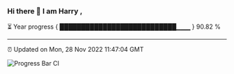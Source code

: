 ### Hi there 👋 I am Harry , 

⏳ Year progress { ███████████████████████████▁▁▁ } 90.82 %

---

⏰ Updated on Mon, 28 Nov 2022 11:47:04 GMT

![Progress Bar CI](https://github.com/duykhang68/duykhang68/workflows/Progress%20Bar%20CI/badge.svg)

